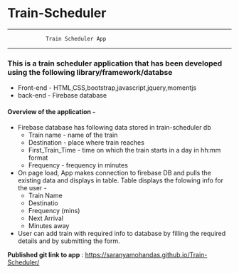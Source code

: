 # Train-Scheduler

----
                Train Scheduler App
___


### This is a train scheduler application that has been developed using the following library/framework/databse
* Front-end - HTML,CSS,bootstrap,javascript,jquery,momentjs
* back-end  - Firebase database

#### Overview of the application -
* Firebase database has following data stored in train-scheduler db
  - Train name - name of the train
  - Destination - place where train reaches
  - First_Train_Time - time on which the train starts in a day in hh:mm format
  - Frequency - frequency in minutes
* On page load, App makes connection to firebase DB and pulls the existing data and displays in table. Table displays the folowing info for the user -
   - Train Name
   - Destinatio
   - Frequency (mins)
   - Next Arrival
   - Minutes away
* User can add train with required info to database by filling the required details and by submitting the form.


 
__Published git link to app__ : https://saranyamohandas.github.io/Train-Scheduler/

